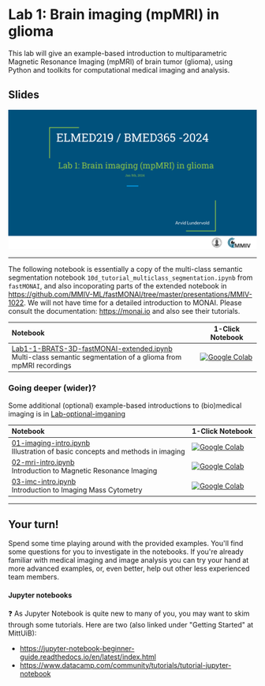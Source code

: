 # Lab 1: Brain imaging (mpMRI) in glioma

This lab will give an example-based introduction to multiparametric Magnetic Resonance Imaging (mpMRI) of brain tumor (glioma), using Python and toolkits for computational medical imaging and analysis.

## Slides

<a href="https://docs.google.com/presentation/d/e/2PACX-1vTK7ut3BT-pGtQiC53Vu7KAVt6wvtOF7Y1NhAziSyCc-E4AGuwRN778fsi86UMry7ZsNJ7rrGVAeAnM/pub?start=false&loop=false&delayms=3000"><img src="assets/Lab1_first_slide.png"></a>


<!-- Here's a short extra video that goes through a very similar notebook to the one we use in this lab: https://www.youtube.com/watch?v=OhxUgFNnj1U. You may want to watch this as well. -->


<hr>

The following notebook is essentially a copy of the multi-class semantic segmentation notebook `10d_tutorial_multiclass_segmentation.ipynb` from `fastMONAI`, and also incoporating parts of the extended notebook in https://github.com/MMIV-ML/fastMONAI/tree/master/presentations/MMIV-1022. We will not have time for a detailed introduction to MONAI. Please consult the documentation: https://monai.io and also see their tutorials.

| Notebook    |      1-Click Notebook      |
|:----------|------|
|  [Lab1-1-BRATS-3D-fastMONAI-extended.ipynb](https://nbviewer.jupyter.org/github/MMIV-ML/ELMED219/blob/main/Lab1-mpMRI-glioma/Lab1-1-BRATS-3D-fastMONAI-extended.ipynb)<br> Multi-class semantic segmentation of a glioma from mpMRI recordings  | [![Google Colab](https://colab.research.google.com/assets/colab-badge.svg)](https://colab.research.google.com/github/MMIV-ML/ELMED219/blob/main/Lab1-mpMRI-glioma/Lab1-1-BRATS-3D-fastMONAI-extended.ipynb)|


### Going deeper (wider)?
Some additional (optional) example-based introductions to (bio)medical imaging is in [Lab-optional-imganing](./Lab-optional-imaging)

| Notebook    |      1-Click Notebook      |
|:----------|------|
|  [01-imaging-intro.ipynb](https://nbviewer.jupyter.org/github/MMIV-ML/ELMED219/blob/main/Lab1-mpMRI-glioma/Lab-optional-imaging/01-imaging-intro.ipynb)<br> Illustration of basic concepts and methods in imaging   | [![Google Colab](https://colab.research.google.com/assets/colab-badge.svg)](https://colab.research.google.com/github/MMIV-ML/ELMED219/blob/main/Lab1-mpMRI-glioma/Lab-optional-imaging/01-imaging-intro.ipynb)|
|  [02-mri-intro.ipynb](https://nbviewer.jupyter.org/github/MMIV-ML/ELMED219/blob/main/Lab1-mpMRI-glioma/Lab-optional-imaging/02-mri-intro.ipynb)<br> Introduction to Magnetic Resonance Imaging   | [![Google Colab](https://colab.research.google.com/assets/colab-badge.svg)](https://colab.research.google.com/github/MMIV-ML/ELMED219/blob/main/Lab1-mpMRI-glioma/Lab-optional-imaging/02-mri-intro.ipynb)|
|  [03-imc-intro.ipynb](https://nbviewer.jupyter.org/github/MMIV-ML/ELMED219/blob/main/Lab1-mpMRI-glioma/Lab-optional-imaging/03-imc-intro.ipynb)<br> Introduction to Imaging Mass Cytometry   | [![Google Colab](https://colab.research.google.com/assets/colab-badge.svg)](https://colab.research.google.com/github/MMIV-ML/ELMED219/blob/main/Lab1-mpMRI-glioma/Lab-optional-imaging/03-imc-intro.ipynb)|

---


## Your turn!

Spend some time playing around with the provided examples. You'll find some questions for you to investigate in the notebooks. If you're already familiar with medical imaging and image analysis you can try your hand at more advanced examples, or, even better, help out other less experienced team members.


#### Jupyter notebooks

:question: As Jupyter Notebook is quite new to many of you, you may want to skim through some tutorials. Here are two (also linked under "Getting Started" at MittUiB):
* https://jupyter-notebook-beginner-guide.readthedocs.io/en/latest/index.html
* https://www.datacamp.com/community/tutorials/tutorial-jupyter-notebook


